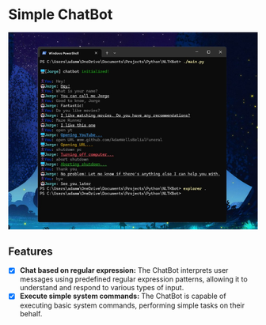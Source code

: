 # Simple ChatBot

<img src="https://github.com/AdamWellsBelialFuneral/Simple-ChatBot/blob/main/project_showcase.jpg" alt="Alt img" style="max-width:100%;">

## Features
- [X] **Chat based on regular expression:** The ChatBot interprets user messages using predefined regular expression patterns, allowing it to understand and respond to various types of input.
- [X] **Execute simple system commands:** The ChatBot is capable of executing basic system commands, performing simple tasks on their behalf.
